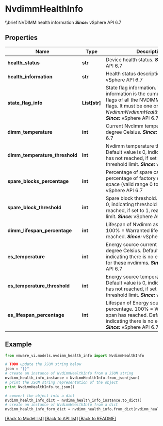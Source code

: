 # NvdimmHealthInfo

\\\\brief NVDIMM health information  ***Since:*** vSphere API 6.7 

## Properties
Name | Type | Description | Notes
------------ | ------------- | ------------- | -------------
**health_status** | **str** | Device health status.  ***Since:*** vSphere API 6.7  | 
**health_information** | **str** | Health status description.  ***Since:*** vSphere API 6.7  | 
**state_flag_info** | **List[str]** | State flag information.  This information is the cumulation of state flags of all the NVDIMM region state flags. It must be one or more of *NvdimmNvdimmHealthInfoState_enum*  ***Since:*** vSphere API 6.7  | [optional] 
**dimm_temperature** | **int** | Current Nvdimm temperature in degree Celsius.  ***Since:*** vSphere API 6.7  | 
**dimm_temperature_threshold** | **int** | Nvdimm temperature threshold.  Default value is 0, indicating threshold has not reached, if set to 1, reached threshold limit.  ***Since:*** vSphere API 6.7  | 
**spare_blocks_percentage** | **int** | Percentage of spare capavity as a percentage of factory configured space (valid range 0 to 100)  ***Since:*** vSphere API 6.7  | 
**spare_block_threshold** | **int** | Spare block threshold.  Default value is 0, indicating threshold has not reached, if set to 1, reached threshold limit.  ***Since:*** vSphere API 6.7  | 
**dimm_lifespan_percentage** | **int** | Lifespan of Nvdimm as percentage.  100% &#x3D; Warranted life span has reached.  ***Since:*** vSphere API 6.7  | 
**es_temperature** | **int** | Energy source current temperature in degree Celsius.  Default value is 0, indicating there is no energy source for these nvdimms.  ***Since:*** vSphere API 6.7  | [optional] 
**es_temperature_threshold** | **int** | Energy source temperature threshold.  Default value is 0, indicating threshold has not reached, if set to 1, reached threshold limit.  ***Since:*** vSphere API 6.7  | [optional] 
**es_lifespan_percentage** | **int** | Lifespan of Energy source as percentage.  100% &#x3D; Warranted life span has reached. Default value is 0, indicating there is no energy source.  ***Since:*** vSphere API 6.7  | [optional] 

## Example

```python
from vmware_vi.models.nvdimm_health_info import NvdimmHealthInfo

# TODO update the JSON string below
json = "{}"
# create an instance of NvdimmHealthInfo from a JSON string
nvdimm_health_info_instance = NvdimmHealthInfo.from_json(json)
# print the JSON string representation of the object
print NvdimmHealthInfo.to_json()

# convert the object into a dict
nvdimm_health_info_dict = nvdimm_health_info_instance.to_dict()
# create an instance of NvdimmHealthInfo from a dict
nvdimm_health_info_form_dict = nvdimm_health_info.from_dict(nvdimm_health_info_dict)
```
[[Back to Model list]](../README.md#documentation-for-models) [[Back to API list]](../README.md#documentation-for-api-endpoints) [[Back to README]](../README.md)



